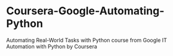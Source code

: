 # Coursera-Google-Automating-Python
Automating Real-World Tasks with Python course from Google IT Automation with Python by Coursera
